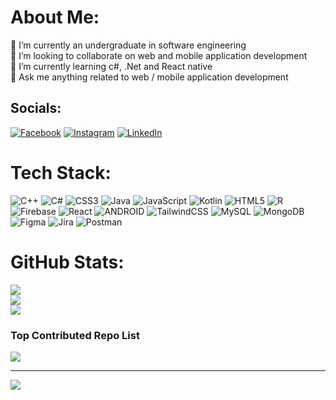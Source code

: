 # About Me:
🔭 I’m currently an undergraduate in software engineering<br>👯 I’m looking to collaborate on web and mobile application development<br>🌱 I’m currently learning c#, .Net and React native<br>💬 Ask me anything related to web / mobile application development<br>


## Socials:
[![Facebook](https://img.shields.io/badge/Facebook-%231877F2.svg?logo=Facebook&logoColor=white)](https://facebook.com/sithija.santhiya) [![Instagram](https://img.shields.io/badge/Instagram-%23E4405F.svg?logo=Instagram&logoColor=white)](https://instagram.com/sithija.santhiya) [![LinkedIn](https://img.shields.io/badge/LinkedIn-%230077B5.svg?logo=linkedin&logoColor=white)](https://linkedin.com/in/sithija-santhiya) 

# Tech Stack:
![C++](https://img.shields.io/badge/c++-%2300599C.svg?style=flat&logo=c%2B%2B&logoColor=white) ![C#](https://img.shields.io/badge/c%23-%23239120.svg?style=flat&logo=c-sharp&logoColor=white) ![CSS3](https://img.shields.io/badge/css3-%231572B6.svg?style=flat&logo=css3&logoColor=white) ![Java](https://img.shields.io/badge/java-%23ED8B00.svg?style=flat&logo=java&logoColor=white) ![JavaScript](https://img.shields.io/badge/javascript-%23323330.svg?style=flat&logo=javascript&logoColor=%23F7DF1E) ![Kotlin](https://img.shields.io/badge/kotlin-%230095D5.svg?style=flat&logo=kotlin&logoColor=white) ![HTML5](https://img.shields.io/badge/html5-%23E34F26.svg?style=flat&logo=html5&logoColor=white) ![R](https://img.shields.io/badge/r-%23276DC3.svg?style=flat&logo=r&logoColor=white) ![Firebase](https://img.shields.io/badge/firebase-%23039BE5.svg?style=flat&logo=firebase) ![React](https://img.shields.io/badge/react-%2320232a.svg?style=flat&logo=react&logoColor=%2361DAFB) ![ANDROID](https://img.shields.io/badge/android-%2320232a.svg?style=flat&logo=android&logoColor=%a4c639) ![TailwindCSS](https://img.shields.io/badge/tailwindcss-%2338B2AC.svg?style=flat&logo=tailwind-css&logoColor=white) ![MySQL](https://img.shields.io/badge/mysql-%2300f.svg?style=flat&logo=mysql&logoColor=white) ![MongoDB](https://img.shields.io/badge/MongoDB-%234ea94b.svg?style=flat&logo=mongodb&logoColor=white) 	![Figma](https://img.shields.io/badge/figma-%23F24E1E.svg?style=flat&logo=figma&logoColor=white) ![Jira](https://img.shields.io/badge/jira-%230A0FFF.svg?style=flat&logo=jira&logoColor=white) ![Postman](https://img.shields.io/badge/Postman-FF6C37?style=flat&logo=postman&logoColor=white)
# GitHub Stats:
![](https://github-readme-stats.vercel.app/api?username=sithijasanthiya&theme=calm&hide_border=true&include_all_commits=true&count_private=true)<br/>
![](https://github-readme-streak-stats.herokuapp.com/?user=sithijasanthiya&theme=calm&hide_border=true)<br/>
![](https://github-readme-stats.vercel.app/api/top-langs/?username=sithijasanthiya&theme=calm&hide_border=true&include_all_commits=true&count_private=true&layout=compact)

### Top Contributed Repo List
![](https://github-contributor-stats.vercel.app/api?username=sithijasanthiya&limit=5&theme=gruvbox&combine_all_yearly_contributions=true)

---
[![](https://visitcount.itsvg.in/api?id=sithijasanthiya&icon=5&color=0)](https://visitcount.itsvg.in)

<!-- Proudly created with GPRM ( https://gprm.itsvg.in ) -->
